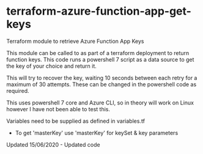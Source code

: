 # terraform-azure-function-app-get-keys
Terraform module to retrieve Azure Function App Keys

This module can be called to as part of a terraform deployment to return function keys. This code runs a powershell 7 script as a data source to get the key of your choice and return it.

This will try to recover the key, waiting 10 seconds between each retry for a maximum of 30 attempts. These can be changed in the powershell code as required.

This uses powershell 7 core and Azure CLI, so in theory will work on Linux however I have not been able to test this.

Variables need to be supplied as defined in variables.tf
- To get 'masterKey' use 'masterKey' for keySet & key parameters

Updated 15/06/2020 - Updated code 
